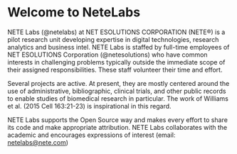 # Welcome to NeteLabs

NETE Labs (@netelabs) at NET ESOLUTIONS CORPORATION (NETE®) is a pilot research unit developing expertise in digital technologies, research analytics and business intel. NETE Labs is staffed by full-time employees of NET ESOLUTIONS Corporation (@netesolutions) who have common interests in challenging problems typically outside the immediate scope of their assigned responsibilities. These staff  volunteer their time and effort.

Several projects are active. At present, they are mostly centered around the use of administrative, bibliographic, clinical trials, and other public records to enable studies of biomedical research in particular. The work of Williams et al. (2015 Cell 163:21-23) is inspirational in this regard.

NETE Labs supports the Open Source way and makes every effort to share its code and make appropriate attribution. NETE Labs collaborates with the academic and encourages expressions of interest (email: netelabs@nete.com)



